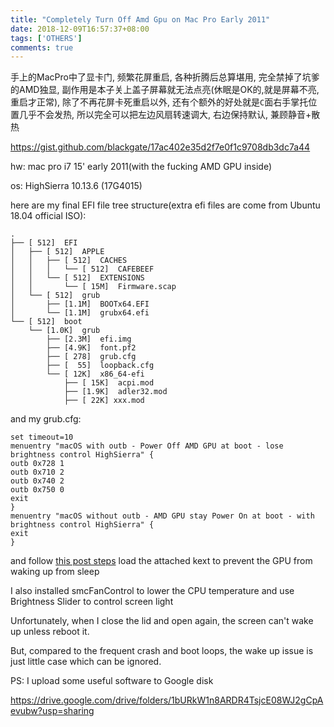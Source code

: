 ```yaml
---
title: "Completely Turn Off Amd Gpu on Mac Pro Early 2011"
date: 2018-12-09T16:57:37+08:00
tags: ['OTHERS']
comments: true
---
```


手上的MacPro中了显卡门, 频繁花屏重启, 各种折腾后总算堪用, 完全禁掉了坑爹的AMD独显, 副作用是本子关上盖子屏幕就无法点亮(休眠是OK的,就是屏幕不亮, 重启才正常), 除了不再花屏卡死重启以外, 还有个额外的好处就是`C`面右手掌托位置几乎不会发热, 所以完全可以把左边风扇转速调大, 右边保持默认, 兼顾静音+散热

https://gist.github.com/blackgate/17ac402e35d2f7e0f1c9708db3dc7a44

hw: mac pro i7 15' early 2011(with the fucking AMD GPU inside)

os: HighSierra 10.13.6 (17G4015)

here are my final EFI file tree structure(extra efi files are come from Ubuntu 18.04 official ISO):

```
.
├── [ 512]  EFI
│   ├── [ 512]  APPLE
│   │   ├── [ 512]  CACHES
│   │   │   └── [ 512]  CAFEBEEF
│   │   └── [ 512]  EXTENSIONS
│   │       └── [ 15M]  Firmware.scap
│   └── [ 512]  grub
│       ├── [1.1M]  BOOTx64.EFI
│       └── [1.1M]  grubx64.efi
└── [ 512]  boot
    └── [1.0K]  grub
        ├── [2.3M]  efi.img
        ├── [4.9K]  font.pf2
        ├── [ 278]  grub.cfg
        ├── [  55]  loopback.cfg
        └── [ 12K]  x86_64-efi
            ├── [ 15K]  acpi.mod
            ├── [1.9K]  adler32.mod
            ├── [ 22K] xxx.mod
```

and my grub.cfg:

```
set timeout=10
menuentry "macOS with outb - Power Off AMD GPU at boot - lose brightness control HighSierra" {
outb 0x728 1
outb 0x710 2
outb 0x740 2
outb 0x750 0
exit
}
menuentry "macOS without outb - AMD GPU stay Power On at boot - with brightness control HighSierra" {
exit
}
```

and follow [this post steps](https://forums.macrumors.com/threads/disable-a-failed-amd-gpu-on-a-2011-macbook-pro-grub-solution.2087527/) load the attached kext to prevent the GPU from waking up from sleep

I also installed smcFanControl to lower the CPU temperature and use Brightness Slider to control screen light

Unfortunately, when I close the lid and open again, the screen can't wake up unless reboot it.

But, compared to the frequent crash and boot loops, the wake up issue is just little case which can be ignored.

PS: I upload some useful software to Google disk

<https://drive.google.com/drive/folders/1bURkW1n8ARDR4TsjcE08WJ2gCpAevubw?usp=sharing>
